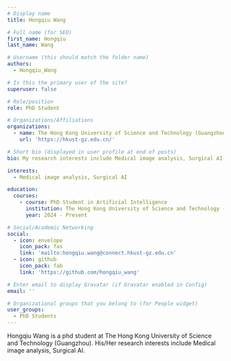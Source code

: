 ```yaml
---
# Display name
title: Hongqiu Wang

# Full name (for SEO)
first_name: Hongqiu
last_name: Wang

# Username (this should match the folder name)
authors:
  - Hongqiu_Wang

# Is this the primary user of the site?
superuser: false

# Role/position
role: PhD Student

# Organizations/Affiliations
organizations:
  - name: The Hong Kong University of Science and Technology (Guangzhou)
    url: 'https://hkust-gz.edu.cn/'

# Short bio (displayed in user profile at end of posts)
bio: My research interests include Medical image analysis, Surgical AI.

interests:
  - Medical image analysis, Surgical AI

education:
  courses:
    - course: PhD Student in Artificial Intelligence
      institution: The Hong Kong University of Science and Technology (Guangzhou)
      year: 2024 - Present

# Social/Academic Networking
social:
  - icon: envelope
    icon_pack: fas
    link: 'mailto:hongqiu.wang@connect.hkust-gz.edu.cn'
  - icon: github
    icon_pack: fab
    link: 'https://github.com/hongqiu_wang'

# Enter email to display Gravatar (if Gravatar enabled in Config)
email: ''

# Organizational groups that you belong to (for People widget)
user_groups:
  - PhD Students
---
```


Hongqiu Wang is a phd student at The Hong Kong University of Science and Technology (Guangzhou). His/Her research interests include Medical image analysis, Surgical AI.


